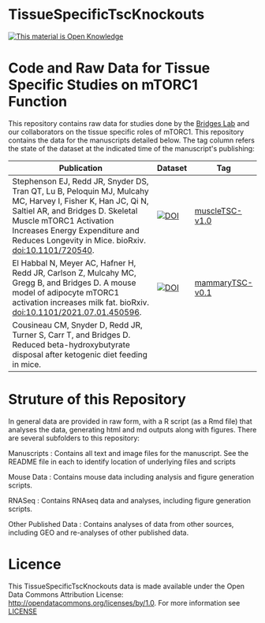 TissueSpecificTscKnockouts
==========================

<!-- Open Knowledge Link -->
 <a href="http://opendefinition.org/">
 <img alt="This material is Open Knowledge" border="0"
  src="http://assets.okfn.org/images/ok_buttons/ok_80x15_blue.png" /></a>
<!-- /Open Knowledge Link -->

# Code and Raw Data for Tissue Specific Studies on mTORC1 Function

This repository contains raw data for studies done by the [Bridges Lab](http://bridgeslab.sph.umich.edu) and our collaborators on the tissue specific roles of mTORC1.  This repository contains the data for the manuscripts detailed below.  The tag column refers the state of the dataset at the indicated time of the manuscript's publishing:

| Publication | Dataset | Tag |
|-------------|---------|-----|
| Stephenson EJ, Redd JR, Snyder DS, Tran QT, Lu B, Peloquin MJ, Mulcahy MC, Harvey I, Fisher K, Han JC, Qi N, Saltiel AR, and Bridges D. Skeletal Muscle mTORC1 Activation Increases Energy Expenditure and Reduces Longevity in Mice. bioRxiv. [doi:10.1101/720540](https://doi.org/10.1101/720540). | [![DOI](https://zenodo.org/badge/doi/10.5281/zenodo.22193.svg)](http://dx.doi.org/10.5281/zenodo.3359627) | [muscleTSC-v1.0](https://github.com/BridgesLab/TissueSpecificTscKnockouts/releases/tag/muscleTSC-v1.0 ) |
| El Habbal N, Meyer AC, Hafner H, Redd JR, Carlson Z, Mulcahy MC, Gregg B, and Bridges D. A mouse model of adipocyte mTORC1 activation increases milk fat. bioRxiv. [doi:10.1101/2021.07.01.450596](https://www.biorxiv.org/content/10.1101/2021.07.01.450596v1). | [![DOI](https://zenodo.org/badge/DOI/10.5281/zenodo.5106602.svg)](https://doi.org/10.5281/zenodo.5106602) | [mammaryTSC-v0.1](https://github.com/BridgesLab/TissueSpecificTscKnockouts/releases/tag/mammaryTSC-v0.1) |
| Cousineau CM, Snyder D, Redd JR, Turner S, Carr T, and Bridges D.  Reduced beta-hydroxybutyrate disposal after ketogenic diet feeding in mice. | | |

# Struture of this Repository

In general data are provided in raw form, with a R script (as a Rmd file) that analyses the data, generating html and md outputs along with figures.  There are several subfolders to this repository:

Manuscripts
: Contains all text and image files for the manuscript.  See the README file in each to identify location of underlying files and scripts

Mouse Data
: Contains mouse data including analysis and figure generation scripts.

RNASeq
: Contains RNAseq data and analyses, including figure generation scripts.

Other Published Data
: Contains analyses of data from other sources, including GEO and re-analyses of other published data.

# Licence

This TissueSpecificTscKnockouts data is made available under the Open Data Commons Attribution License: http://opendatacommons.org/licenses/by/1.0.  For more information see [LICENSE](https://github.com/BridgesLab/TissueSpecificTscKnockouts/blob/master/LICENSE)

